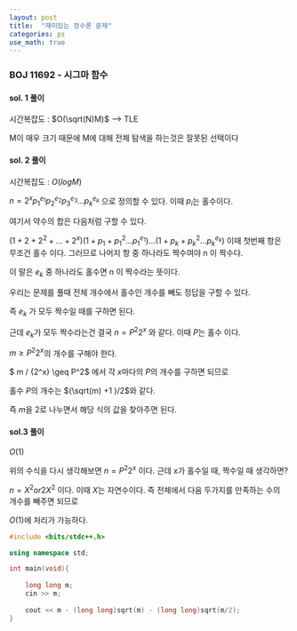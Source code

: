 ```yaml
---
layout: post
title:  "재미있는 정수론 문제"
categories: ps
use_math: true
---
```


### BOJ 11692 - 시그마 함수



#### sol. 1 풀이

시간복잡도 :  $O(\sqrt(N)M)$ --> TLE 

M이 매우 크기 때문에 M에 대해 전체 탐색을 하는것은 잘못된 선택이다

#### sol. 2 풀이

시간복잡도 : $O(log M)$

$n = 2^x p_{1}^{e_1} p_{2}^{e_2} p_{3}^{e_3} ... p_{k}^{e_k}$ 으로 정의할 수 있다.
이때 $p_i$는 홀수이다. 

여기서 약수의 합은 다음처럼 구할 수 있다. 

$(1+2+2^2 + ... + 2^x) (1+p_{1} + p_{1}^2 ... p_{1}^{e_1})...(1+p_{k} + p_{k}^2 ... p_{k}^{e_k})$
이때 첫번째 항은 무조건 홀수 이다. 그러므로 나머지 항 중 하나라도 짝수여야 n 이 짝수다.

이 말은 $e_k$ 중 하나라도 홀수면 n 이 짝수라는 뜻이다.

우리는 문제를 풀때 전체 개수에서 홀수인 개수를 빼도 정답을 구할 수 있다.

즉 $e_k$ 가 모두 짝수일 때를 구하면 된다.

근데 $e_k$가 모두 짝수라는건 결국 $n = P^2 2^x$ 와 같다. 이때 $P$는 홀수 이다. 

$m \geq P^2 2^x$의 개수를 구해야 한다. 

$ m / {2^x} \geq P^2$ 에서 각 $x$마다의 $P$의 개수를 구하면 되므로 

홀수 $P$의 개수는 $(\sqrt(m) +1 )/2$와 같다.

즉 $m$을 2로 나누면서 해당 식의 값을 찾아주면 된다.


#### sol.3 풀이

$O(1)$ 

위의 수식을 다시 생각해보면 $n = P^2 2^x$ 이다. 근데 x가 홀수일 때, 짝수일 때 생각하면? 

$n = X^2 or 2X^2$ 이다. 이때 $X$는 자연수이다. 즉 전체에서 다음 두가지를 만족하는 수의 개수를 빼주면 되므로

$O(1)$에 처리가 가능하다.

```cpp
#include <bits/stdc++.h>

using namespace std;

int main(void){
    
    long long m;
    cin >> m;
    
    cout << m - (long long)sqrt(m) - (long long)sqrt(m/2);
}
```